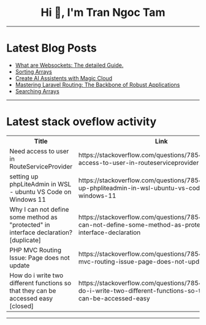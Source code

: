 <h1 align="center">Hi 👋, I'm Tran Ngoc Tam</h1>

---

# Latest Blog Posts 
<!-- BLOG-POST-LIST:START -->
- [What are Websockets: The detailed Guide.](https://dev.to/alakkadshaw/what-are-websockets-the-detailed-guide-3hke)
- [Sorting Arrays](https://dev.to/paulike/sorting-arrays-25n4)
- [Create AI Assistents with Magic Cloud](https://dev.to/polterguy/create-ai-assistents-with-magic-cloud-3njm)
- [Mastering Laravel Routing: The Backbone of Robust Applications](https://dev.to/luxauto/mastering-laravel-routing-the-backbone-of-robust-applications-cm5)
- [Searching Arrays](https://dev.to/paulike/searching-arrays-4fb7)
<!-- BLOG-POST-LIST:END -->

---

# Latest stack oveflow activity
<table>
  <tr><th>Title</th><th>Link</th></tr>
  <!-- STACKOVERFLOW:START --><tr><td>Need access to user in RouteServiceProvider</td><td>https://stackoverflow.com/questions/78544609/need-access-to-user-in-routeserviceprovider</td></tr><tr><td>setting up phpLiteAdmin in WSL - ubuntu VS Code on Windows 11</td><td>https://stackoverflow.com/questions/78544575/setting-up-phpliteadmin-in-wsl-ubuntu-vs-code-on-windows-11</td></tr><tr><td>Why I can not define some method as &quot;protected&quot; in interface declaration? [duplicate]</td><td>https://stackoverflow.com/questions/78544500/why-i-can-not-define-some-method-as-protected-in-interface-declaration</td></tr><tr><td>PHP MVC Routing Issue: Page does not update</td><td>https://stackoverflow.com/questions/78544435/php-mvc-routing-issue-page-does-not-update</td></tr><tr><td>How do i write two different functions so that they can be accessed easy [closed]</td><td>https://stackoverflow.com/questions/78544222/how-do-i-write-two-different-functions-so-that-they-can-be-accessed-easy</td></tr><!-- STACKOVERFLOW:END -->
</table>

---


